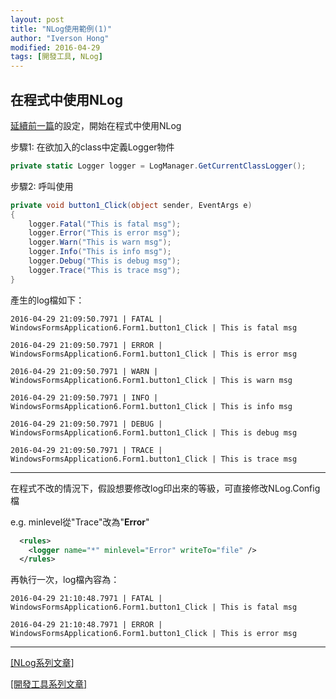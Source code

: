 ```yaml
---
layout: post
title: "NLog使用範例(1)"
author: "Iverson Hong"
modified: 2016-04-29
tags: [開發工具, NLog]
---
```


## 在程式中使用NLog ##

[延續前一篇](http://iverson127.github.io/NLog_Config/)的設定，開始在程式中使用NLog

步驟1: 在欲加入的class中定義Logger物件

~~~csharp
private static Logger logger = LogManager.GetCurrentClassLogger();
~~~

步驟2: 呼叫使用

~~~csharp
private void button1_Click(object sender, EventArgs e)
{
    logger.Fatal("This is fatal msg");
    logger.Error("This is error msg");
    logger.Warn("This is warn msg");
    logger.Info("This is info msg");
    logger.Debug("This is debug msg");
    logger.Trace("This is trace msg");
}
~~~

產生的log檔如下：

    2016-04-29 21:09:50.7971 | FATAL | WindowsFormsApplication6.Form1.button1_Click | This is fatal msg  
    
    2016-04-29 21:09:50.7971 | ERROR | WindowsFormsApplication6.Form1.button1_Click | This is error msg  
    
    2016-04-29 21:09:50.7971 | WARN | WindowsFormsApplication6.Form1.button1_Click | This is warn msg  
    
    2016-04-29 21:09:50.7971 | INFO | WindowsFormsApplication6.Form1.button1_Click | This is info msg  
    
    2016-04-29 21:09:50.7971 | DEBUG | WindowsFormsApplication6.Form1.button1_Click | This is debug msg  
    
    2016-04-29 21:09:50.7971 | TRACE | WindowsFormsApplication6.Form1.button1_Click | This is trace msg  

----------

在程式不改的情況下，假設想要修改log印出來的等級，可直接修改NLog.Config檔

e.g. minlevel從"Trace"改為"**Error**"

~~~xml
  <rules>
    <logger name="*" minlevel="Error" writeTo="file" />
  </rules>
~~~

再執行一次，log檔內容為：

    2016-04-29 21:10:48.7971 | FATAL | WindowsFormsApplication6.Form1.button1_Click | This is fatal msg  
    
    2016-04-29 21:10:48.7971 | ERROR | WindowsFormsApplication6.Form1.button1_Click | This is error msg  
    
----------

[[NLog系列文章]](http://iverson127.github.io/tags/#NLog)

[[開發工具系列文章]](http://iverson127.github.io/tags/#開發工具)